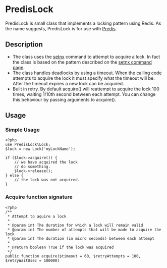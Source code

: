 PredisLock
==========

PredisLock is small class that implements a locking pattern using Redis.  As the name suggests, PredisLock is for use with [Predis][predis].

Description
-----------

* The class uses the [setnx][setnx] command to attempt to acquire a lock.  In fact the class is based on the pattern described on the [setnx command page][setnx].
* The class handles deadlocks by using a timeout.  When the calling code attempts to acquire the lock it must specify what the timeout will be.  After the timeout expires a new lock can be acquired.
* Built in retry. By default acquire() will reattempt to acquire the lock 100 times, waiting 1/10th second between each attempt.  You can change this behaviour by passing arguments to acquire().

Usage
-----

### Simple Usage  
    <?php
    use PredisLock\Lock;
    $lock = new Lock('myLockName');
    
    if ($lock->acquire()) {
        // we have acquired the lock
        // do something.
        $lock->release();
    } else {
        // the lock was not acquired.
    }
    
### Acquire function signature
    <?php
    /**
     * Attempt to aquire a lock
     *
     * @param int The duration for which a lock will remain valid
     * @param int The number of attempts that will be made to acquire the lock
     * @param int The duration (in micro seconds) between each attempt
     *
     * @return boolean True if the lock was acquired
     */
    public function acquire($timeout = 60, $retryAttempts = 100, $retryWaitUsec = 100000)
    


[predis]: https://github.com/nrk/predis
[setnx]: http://redis.io/commands/setnx